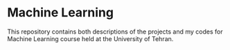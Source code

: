 # Machine Learning
 This repository contains both descriptions of the projects and my codes for Machine Learning course held at the University of Tehran.
